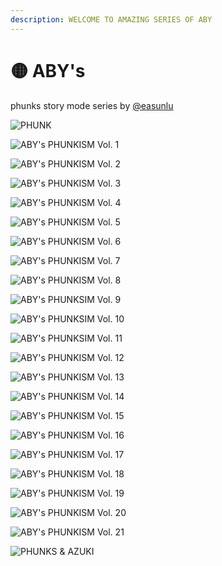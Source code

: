 ```yaml
---
description: WELCOME TO AMAZING SERIES OF ABY
---
```


# 🟡 ABY's

phunks story mode series by [@easunlu](https://twitter.com/easunlu)

![PHUNK](<../../.gitbook/assets/image (23) (1).png>)

![ABY's PHUNKISM Vol. 1](<../../.gitbook/assets/image (62).png>)

![ABY's PHUNKISM Vol. 2](<../../.gitbook/assets/image (72).png>)

![ABY's PHUNKISM Vol. 3](<../../.gitbook/assets/image (5) (2).png>)

![ABY's PHUNKISM Vol. 4](<../../.gitbook/assets/image (59).png>)

![ABY's PHUNKISM Vol. 5](<../../.gitbook/assets/image (54).png>)

![ABY's PHUNKISM Vol. 6](<../../.gitbook/assets/image (63).png>)

![ABY's PHUNKISM Vol. 7](<../../.gitbook/assets/image (71).png>)

![ABY's PHUNKISM Vol. 8](<../../.gitbook/assets/image (64).png>)

![ABY's PHUNKSIM Vol. 9](<../../.gitbook/assets/image (70).png>)

![ABY's PHUNKSIM Vol. 10](<../../.gitbook/assets/image (33) (2).png>)

![ABY's PHUNKSIM Vol. 11](<../../.gitbook/assets/image (55).png>)

![ABY's PHUNKISM Vol. 12](<../../.gitbook/assets/image (67).png>)

![ABY's PHUNKISM Vol. 13](<../../.gitbook/assets/image (69).png>)

![ABY's PHUNKISM Vol. 14](<../../.gitbook/assets/image (10) (1).png>)

![ABY's PHUNKISM Vol. 15](<../../.gitbook/assets/image (28) (2).png>)

![ABY's PHUNKISM Vol. 16](<../../.gitbook/assets/image (41) (2).png>)

![ABY's PHUNKISM Vol. 17](<../../.gitbook/assets/image (11) (1).png>)

![ABY's PHUNKISM Vol. 18](<../../.gitbook/assets/image (27) (1).png>)

![ABY's PHUNKISM Vol. 19](<../../.gitbook/assets/image (49) (1).png>)

![ABY's PHUNKISM Vol. 20](<../../.gitbook/assets/image (53) (2).png>)

![ABY's PHUNKISM Vol. 21](<../../.gitbook/assets/image (36) (2).png>)

![PHUNKS & AZUKI](<../../.gitbook/assets/image (34) (2).png>)
